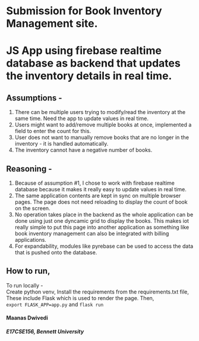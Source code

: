 # Submission for Book Inventory Management site.
# JS App using firebase realtime database as backend that updates the inventory details in real time.

## Assumptions - 
1. There can be multiple users trying to modify/read the inventory at the same time. Need the app to update values in real time.
2. Users might want to add/remove multiple books at once, implemented a field to enter the count for this.
3. User does not want to manually remove books that are no longer in the inventory - it is handled automatically.
4. The inventory cannot have a negative number of books.

## Reasoning - 
1. Because of assumption #1, I chose to work with firebase realtime database because it makes it really easy to update values in real time.
2. The same application contents are kept in sync on multiple browser pages. The page does not need reloading to display the count of book on the screen. 
3. No operation takes place in the backend as the whole application can be done using just one dyncamic grid to display the books. This makes iot really simple to put this page into another application as something like book inventory management can also be integrated with
billing applications.
4. For expandability, modules like pyrebase can be used to access the data that is pushed onto the database.

## How to run,

To run locally -             
Create python venv, Install the requirements from the requirements.txt file, 
These include Flask which is used to render the page.
Then,    
`export FLASK_APP=app.py`
and `flask run`

#### Maanas Dwivedi
##### E17CSE156, Bennett University
